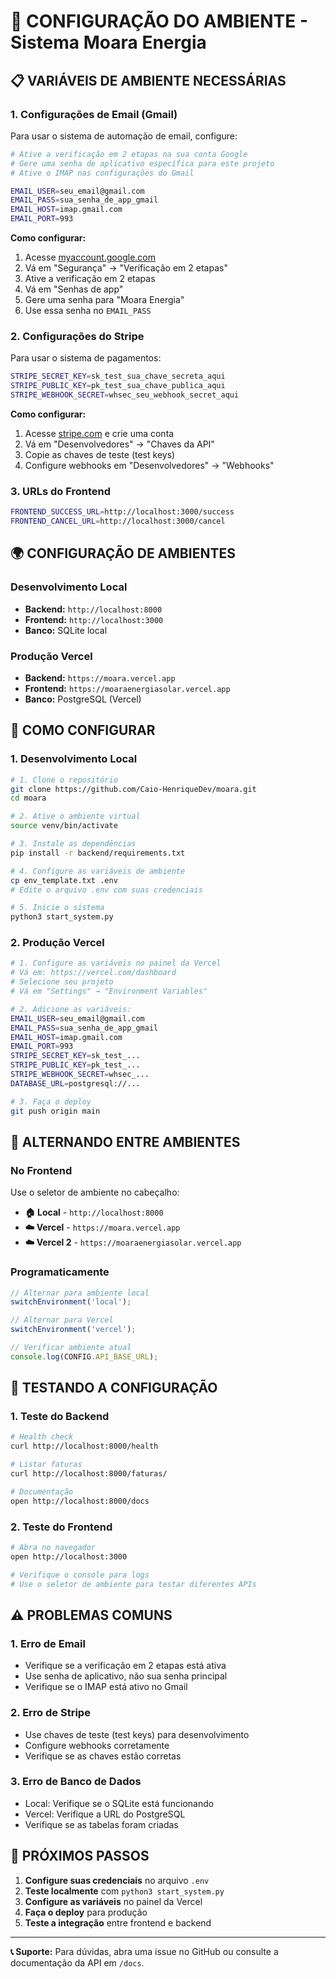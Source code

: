 # 🔧 CONFIGURAÇÃO DO AMBIENTE - Sistema Moara Energia

## 📋 **VARIÁVEIS DE AMBIENTE NECESSÁRIAS**

### **1. Configurações de Email (Gmail)**

Para usar o sistema de automação de email, configure:

```bash
# Ative a verificação em 2 etapas na sua conta Google
# Gere uma senha de aplicativo específica para este projeto
# Ative o IMAP nas configurações do Gmail

EMAIL_USER=seu_email@gmail.com
EMAIL_PASS=sua_senha_de_app_gmail
EMAIL_HOST=imap.gmail.com
EMAIL_PORT=993
```

**Como configurar:**
1. Acesse [myaccount.google.com](https://myaccount.google.com)
2. Vá em "Segurança" → "Verificação em 2 etapas"
3. Ative a verificação em 2 etapas
4. Vá em "Senhas de app"
5. Gere uma senha para "Moara Energia"
6. Use essa senha no `EMAIL_PASS`

### **2. Configurações do Stripe**

Para usar o sistema de pagamentos:

```bash
STRIPE_SECRET_KEY=sk_test_sua_chave_secreta_aqui
STRIPE_PUBLIC_KEY=pk_test_sua_chave_publica_aqui
STRIPE_WEBHOOK_SECRET=whsec_seu_webhook_secret_aqui
```

**Como configurar:**
1. Acesse [stripe.com](https://stripe.com) e crie uma conta
2. Vá em "Desenvolvedores" → "Chaves da API"
3. Copie as chaves de teste (test keys)
4. Configure webhooks em "Desenvolvedores" → "Webhooks"

### **3. URLs do Frontend**

```bash
FRONTEND_SUCCESS_URL=http://localhost:3000/success
FRONTEND_CANCEL_URL=http://localhost:3000/cancel
```

## 🌍 **CONFIGURAÇÃO DE AMBIENTES**

### **Desenvolvimento Local**
- **Backend:** `http://localhost:8000`
- **Frontend:** `http://localhost:3000`
- **Banco:** SQLite local

### **Produção Vercel**
- **Backend:** `https://moara.vercel.app`
- **Frontend:** `https://moaraenergiasolar.vercel.app`
- **Banco:** PostgreSQL (Vercel)

## 🚀 **COMO CONFIGURAR**

### **1. Desenvolvimento Local**

```bash
# 1. Clone o repositório
git clone https://github.com/Caio-HenriqueDev/moara.git
cd moara

# 2. Ative o ambiente virtual
source venv/bin/activate

# 3. Instale as dependências
pip install -r backend/requirements.txt

# 4. Configure as variáveis de ambiente
cp env_template.txt .env
# Edite o arquivo .env com suas credenciais

# 5. Inicie o sistema
python3 start_system.py
```

### **2. Produção Vercel**

```bash
# 1. Configure as variáveis no painel da Vercel
# Vá em: https://vercel.com/dashboard
# Selecione seu projeto
# Vá em "Settings" → "Environment Variables"

# 2. Adicione as variáveis:
EMAIL_USER=seu_email@gmail.com
EMAIL_PASS=sua_senha_de_app_gmail
EMAIL_HOST=imap.gmail.com
EMAIL_PORT=993
STRIPE_SECRET_KEY=sk_test_...
STRIPE_PUBLIC_KEY=pk_test_...
STRIPE_WEBHOOK_SECRET=whsec_...
DATABASE_URL=postgresql://...

# 3. Faça o deploy
git push origin main
```

## 🔄 **ALTERNANDO ENTRE AMBIENTES**

### **No Frontend**
Use o seletor de ambiente no cabeçalho:
- **🏠 Local** - `http://localhost:8000`
- **☁️ Vercel** - `https://moara.vercel.app`
- **☁️ Vercel 2** - `https://moaraenergiasolar.vercel.app`

### **Programaticamente**
```javascript
// Alternar para ambiente local
switchEnvironment('local');

// Alternar para Vercel
switchEnvironment('vercel');

// Verificar ambiente atual
console.log(CONFIG.API_BASE_URL);
```

## 📱 **TESTANDO A CONFIGURAÇÃO**

### **1. Teste do Backend**
```bash
# Health check
curl http://localhost:8000/health

# Listar faturas
curl http://localhost:8000/faturas/

# Documentação
open http://localhost:8000/docs
```

### **2. Teste do Frontend**
```bash
# Abra no navegador
open http://localhost:3000

# Verifique o console para logs
# Use o seletor de ambiente para testar diferentes APIs
```

## ⚠️ **PROBLEMAS COMUNS**

### **1. Erro de Email**
- Verifique se a verificação em 2 etapas está ativa
- Use senha de aplicativo, não sua senha principal
- Verifique se o IMAP está ativo no Gmail

### **2. Erro de Stripe**
- Use chaves de teste (test keys) para desenvolvimento
- Configure webhooks corretamente
- Verifique se as chaves estão corretas

### **3. Erro de Banco de Dados**
- Local: Verifique se o SQLite está funcionando
- Vercel: Verifique a URL do PostgreSQL
- Verifique se as tabelas foram criadas

## 🎯 **PRÓXIMOS PASSOS**

1. **Configure suas credenciais** no arquivo `.env`
2. **Teste localmente** com `python3 start_system.py`
3. **Configure as variáveis** no painel da Vercel
4. **Faça o deploy** para produção
5. **Teste a integração** entre frontend e backend

---

**📞 Suporte:** Para dúvidas, abra uma issue no GitHub ou consulte a documentação da API em `/docs`. 